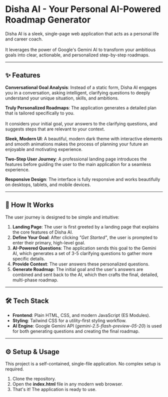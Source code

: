 # Disha AI - Your Personal AI-Powered Roadmap Generator  

Disha AI is a sleek, single-page web application that acts as a personal life and career coach.<br>  
It leverages the power of Google's Gemini AI to transform your ambitious goals into clear, actionable, and personalized step-by-step roadmaps.  

---

## ✨ Features  

**Conversational Goal Analysis**: Instead of a static form, Disha AI engages you in a conversation, asking intelligent, clarifying questions to deeply understand your unique situation, skills, and ambitions.<br>  

**Truly Personalized Roadmaps**: The application generates a detailed plan that is tailored specifically to you.<br>  
It considers your initial goal, your answers to the clarifying questions, and suggests steps that are relevant to your context.<br>  

**Sleek, Modern UI**: A beautiful, modern dark theme with interactive elements and smooth animations makes the process of planning your future an enjoyable and motivating experience.<br>  

**Two-Step User Journey**: A professional landing page introduces the features before guiding the user to the main application for a seamless experience.<br>  

**Responsive Design**: The interface is fully responsive and works beautifully on desktops, tablets, and mobile devices.<br>  

---

## 🚀 How It Works  

The user journey is designed to be simple and intuitive:<br>  

1. **Landing Page**: The user is first greeted by a landing page that explains the core features of Disha AI.<br>  
2. **Define Your Goal**: After clicking *"Get Started"*, the user is prompted to enter their primary, high-level goal.<br>  
3. **AI-Powered Questions**: The application sends this goal to the Gemini AI, which generates a set of 3-5 clarifying questions to gather more specific details.<br>  
4. **Provide Context**: The user answers these personalized questions.<br>  
5. **Generate Roadmap**: The initial goal and the user's answers are combined and sent back to the AI, which then crafts the final, detailed, multi-phase roadmap.<br>  

---

## 🛠️ Tech Stack  

- **Frontend**: Plain HTML, CSS, and modern JavaScript (ES Modules).<br>  
- **Styling**: Tailwind CSS for a utility-first styling workflow.<br>  
- **AI Engine**: Google Gemini API (*gemini-2.5-flash-preview-05-20*) is used for both generating questions and creating the final roadmap.<br>  

---

## ⚙️ Setup & Usage  

This project is a self-contained, single-file application. No complex setup is required.<br>  

1. Clone the repository.<br>  
2. Open the **index.html** file in any modern web browser.<br>  
3. That's it! The application is ready to use.<br>  
